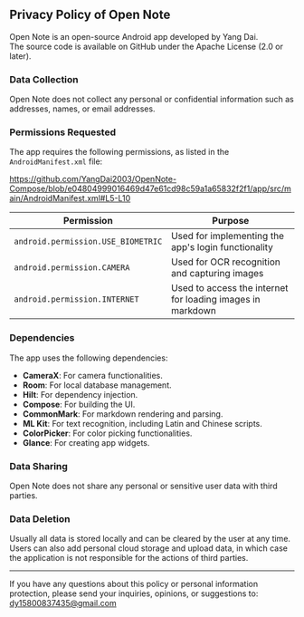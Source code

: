 ## Privacy Policy of Open Note

Open Note is an open-source Android app developed by Yang Dai.  
The source code is available on GitHub under the Apache License (2.0 or later).

### Data Collection

Open Note does not collect any personal or confidential information such as addresses, names, or email addresses.

### Permissions Requested

The app requires the following permissions, as listed in the `AndroidManifest.xml` file:

https://github.com/YangDai2003/OpenNote-Compose/blob/e04804999016469d47e61cd98c59a1a65832f2f1/app/src/main/AndroidManifest.xml#L5-L10

| Permission                         | Purpose                                                    |
|------------------------------------|------------------------------------------------------------|
| `android.permission.USE_BIOMETRIC` | Used for implementing the app's login functionality        |
| `android.permission.CAMERA`        | Used for OCR recognition and capturing images              |
| `android.permission.INTERNET`      | Used to access the internet for loading images in markdown |

### Dependencies

The app uses the following dependencies:

- **CameraX**: For camera functionalities.
- **Room**: For local database management.
- **Hilt**: For dependency injection.
- **Compose**: For building the UI.
- **CommonMark**: For markdown rendering and parsing.
- **ML Kit**: For text recognition, including Latin and Chinese scripts.
- **ColorPicker**: For color picking functionalities.
- **Glance**: For creating app widgets.

### Data Sharing

Open Note does not share any personal or sensitive user data with third parties.

### Data Deletion

Usually all data is stored locally and can be cleared by the user at any time.  
Users can also add personal cloud storage and upload data, in which case the application is not responsible for the actions of third parties.

---

If you have any questions about this policy or personal information protection, please send your inquiries, opinions, or suggestions to: dy15800837435@gmail.com